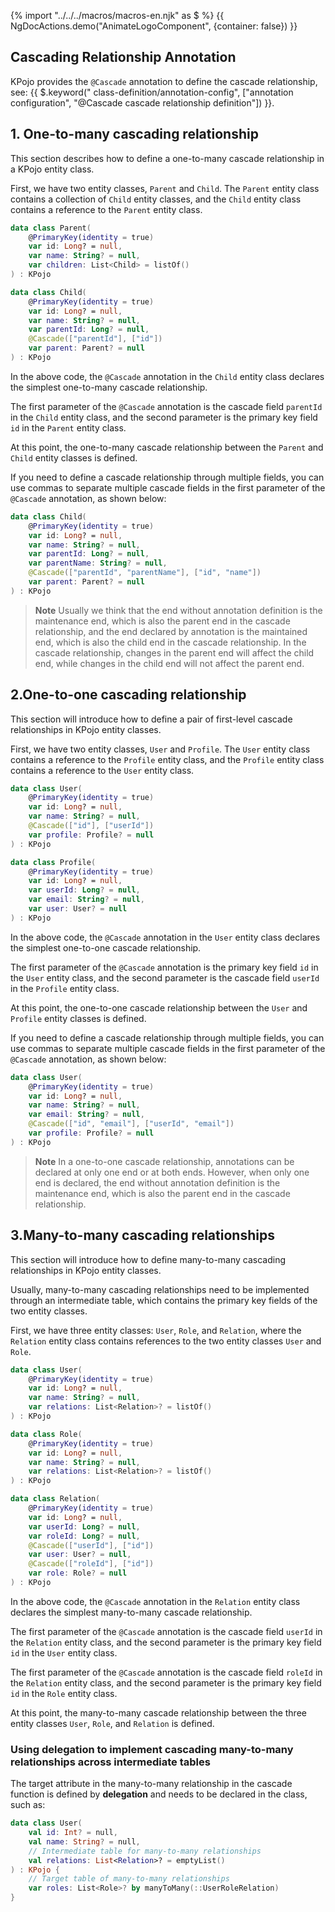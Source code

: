 {% import "../../../macros/macros-en.njk" as $ %}
{{ NgDocActions.demo("AnimateLogoComponent", {container: false}) }}

## Cascading Relationship Annotation

KPojo provides the `@Cascade` annotation to define the cascade relationship, see: {{ $.keyword("
class-definition/annotation-config", ["annotation configuration", "@Cascade cascade relationship definition"]) }}.

## 1. One-to-many cascading relationship

This section describes how to define a one-to-many cascade relationship in a KPojo entity class.

First, we have two entity classes, `Parent` and `Child`. The `Parent` entity class contains a collection of `Child` entity classes, 
and the `Child` entity class contains a reference to the `Parent` entity class.

```kotlin {5,13,14}
data class Parent(
    @PrimaryKey(identity = true)
    var id: Long? = null,
    var name: String? = null,
    var children: List<Child> = listOf()
) : KPojo

data class Child(
    @PrimaryKey(identity = true)
    var id: Long? = null,
    var name: String? = null,
    var parentId: Long? = null,
    @Cascade(["parentId"], ["id"])
    var parent: Parent? = null
) : KPojo
```

In the above code, the `@Cascade` annotation in the `Child` entity class declares the simplest one-to-many cascade relationship.

The first parameter of the `@Cascade` annotation is the cascade field `parentId` in the `Child` entity class, and the second parameter is the primary key field `id` in the `Parent` entity class.

At this point, the one-to-many cascade relationship between the `Parent` and `Child` entity classes is defined.

If you need to define a cascade relationship through multiple fields, you can use commas to separate multiple cascade fields in the first parameter of the `@Cascade` annotation, as shown below:

```kotlin {7,8}
data class Child(
    @PrimaryKey(identity = true)
    var id: Long? = null,
    var name: String? = null,
    var parentId: Long? = null,
    var parentName: String? = null,
    @Cascade(["parentId", "parentName"], ["id", "name"])
    var parent: Parent? = null
) : KPojo
```

> **Note**
> Usually we think that the end without annotation definition is the maintenance end, which is also the parent end in the cascade relationship, and the end declared by annotation is the maintained end, which is also the child end in the cascade relationship.
> In the cascade relationship, changes in the parent end will affect the child end, while changes in the child end will not affect the parent end.

## 2.One-to-one cascading relationship

This section will introduce how to define a pair of first-level cascade relationships in KPojo entity classes.

First, we have two entity classes, `User` and `Profile`. The `User` entity class contains a reference to the `Profile` entity class, and the `Profile` entity class contains a reference to the `User`
entity class.

```kotlin {5,6,14}
data class User(
    @PrimaryKey(identity = true)
    var id: Long? = null,
    var name: String? = null,
    @Cascade(["id"], ["userId"])
    var profile: Profile? = null
) : KPojo

data class Profile(
    @PrimaryKey(identity = true)
    var id: Long? = null,
    var userId: Long? = null,
    var email: String? = null,
    var user: User? = null
) : KPojo
```

In the above code, the `@Cascade` annotation in the `User` entity class declares the simplest one-to-one cascade relationship.

The first parameter of the `@Cascade` annotation is the primary key field `id` in the `User` entity class, and the second parameter is the cascade field `userId` in the `Profile` entity class.

At this point, the one-to-one cascade relationship between the `User` and `Profile` entity classes is defined.

If you need to define a cascade relationship through multiple fields, you can use commas to separate multiple cascade fields in the first parameter of the `@Cascade` annotation, as shown below:

```kotlin {6,7}
data class User(
    @PrimaryKey(identity = true)
    var id: Long? = null,
    var name: String? = null,
    var email: String? = null,
    @Cascade(["id", "email"], ["userId", "email"])
    var profile: Profile? = null
) : KPojo
```

> **Note**
> In a one-to-one cascade relationship, annotations can be declared at only one end or at both ends. However, when only one end is declared, the end without annotation definition is the maintenance end, which is also the parent end in the cascade relationship.

## 3.Many-to-many cascading relationships

This section will introduce how to define many-to-many cascading relationships in KPojo entity classes.

Usually, many-to-many cascading relationships need to be implemented through an intermediate table, which contains the primary key fields of the two entity classes.

First, we have three entity classes: `User`, `Role`, and `Relation`, where the `Relation` entity class contains references to the two entity classes `User` and `Role`.

```kotlin {5,6,7,8}
data class User(
    @PrimaryKey(identity = true)
    var id: Long? = null,
    var name: String? = null,
    var relations: List<Relation>? = listOf()
) : KPojo

data class Role(
    @PrimaryKey(identity = true)
    var id: Long? = null,
    var name: String? = null,
    var relations: List<Relation>? = listOf()
) : KPojo

data class Relation(
    @PrimaryKey(identity = true)
    var id: Long? = null,
    var userId: Long? = null,
    var roleId: Long? = null,
    @Cascade(["userId"], ["id"])
    var user: User? = null,
    @Cascade(["roleId"], ["id"])
    var role: Role? = null
) : KPojo
```

In the above code, the `@Cascade` annotation in the `Relation` entity class declares the simplest many-to-many cascade relationship.

The first parameter of the `@Cascade` annotation is the cascade field `userId` in the `Relation` entity class, and the second parameter is the primary key field `id` in the `User` entity class.

The first parameter of the `@Cascade` annotation is the cascade field `roleId` in the `Relation` entity class, and the second parameter is the primary key field `id` in the `Role` entity class.

At this point, the many-to-many cascade relationship between the three entity classes `User`, `Role`, and `Relation` is defined.

### Using delegation to implement cascading many-to-many relationships across intermediate tables

The target attribute in the many-to-many relationship in the cascade function is defined by **delegation** and needs to be declared in the class, such as:

```kotlin
data class User(
    val id: Int? = null,
    val name: String? = null,
    // Intermediate table for many-to-many relationships
    val relations: List<Relation>? = emptyList()
) : KPojo {
    // Target table of many-to-many relationships
    var roles: List<Role>? by manyToMany(::UserRoleRelation)
}
```

